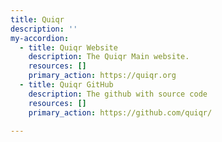 ```yaml
---
title: Quiqr
description: ''
my-accordion:
  - title: Quiqr Website
    description: The Quiqr Main website.
    resources: []
    primary_action: https://quiqr.org
  - title: Quiqr GitHub
    description: The github with source code
    resources: []
    primary_action: https://github.com/quiqr/

---
```










